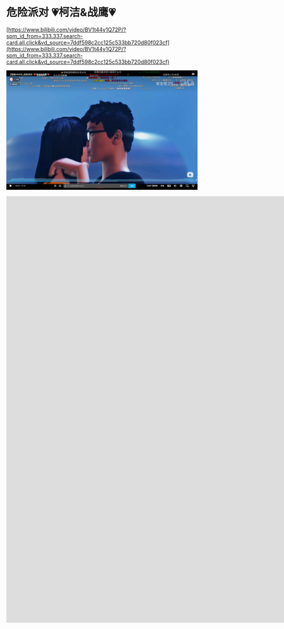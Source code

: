 # 危险派对 💗柯洁&战鹰💗

[https://www.bilibili.com/video/BV1t44y1Q72P/?spm_id_from=333.337.search-card.all.click&vd_source=7ddf598c2cc125c533bb720d80f023cf](https://www.bilibili.com/video/BV1t44y1Q72P/?spm_id_from=333.337.search-card.all.click&vd_source=7ddf598c2cc125c533bb720d80f023cf)

![危险派对](./危险排队.jpeg "危险派对")

<iframe src="https://www.bilibili.com/video/BV1t44y1Q72P/?spm_id_from=333.337.search-card.all.click&vd_source=7ddf598c2cc125c533bb720d80f023cf" scrolling="auto" border="0" frameborder="no" framespacing="0" allowfullscreen="true" align="middle" width="2000" height="1125"></iframe>


